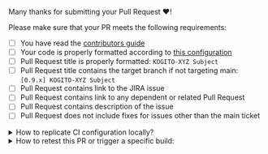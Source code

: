 Many thanks for submitting your Pull Request :heart:! 

Please make sure that your PR meets the following requirements:

- [ ] You have read the [contributors guide](CONTRIBUTING.md)
- [ ] Your code is properly formatted according to [this configuration](https://github.com/kiegroup/kogito-runtimes/tree/main/kogito-build/kogito-ide-config)
- [ ] Pull Request title is properly formatted: `KOGITO-XYZ Subject`
- [ ] Pull Request title contains the target branch if not targeting main: `[0.9.x] KOGITO-XYZ Subject`
- [ ] Pull Request contains link to the JIRA issue
- [ ] Pull Request contains link to any dependent or related Pull Request
- [ ] Pull Request contains description of the issue
- [ ] Pull Request does not include fixes for issues other than the main ticket

<details>
<summary>
How to replicate CI configuration locally?
</summary>

Build Chain tool does "simple" maven build(s), the builds are just Maven commands, but because the repositories relates and depends on each other and any change in API or class method could affect several of those repositories there is a need to use [build-chain tool](https://github.com/kiegroup/github-action-build-chain) to handle cross repository builds and be sure that we always use latest version of the code for each repository.
 
[build-chain tool](https://github.com/kiegroup/github-action-build-chain) is a build tool which can be used on command line locally or in Github Actions workflow(s), in case you need to change multiple repositories and send multiple dependent pull requests related with a change you can easily reproduce the same build by executing it on Github hosted environment or locally in your development environment. See [local execution](https://github.com/kiegroup/github-action-build-chain#local-execution) details to get more information about it.
</details>

<details>
<summary>
How to retest this PR or trigger a specific build:
</summary>

* <b>Run all builds</b>  
  Please add comment: <b>Jenkins retest this</b>

* <b>Run (or rerun) specific test(s)</b>  
  Please add comment: <b>Jenkins (re)run [kogito-runtimes|optaplanner|kogito-apps|kogito-examples|optaplanner-quickstarts|optaweb-employee-rostering|optaweb-vehicle-routing] tests</b>
 
* <b>Quarkus LTS checks</b>  
  Please add comment: <b>Jenkins run LTS</b>

* <b>Run (or rerun) LTS specific test(s)</b>  
  Please add comment: <b>Jenkins (re)run [kogito-runtimes|optaplanner|kogito-apps|kogito-examples|optaplanner-quickstarts|optaweb-employee-rostering|optaweb-vehicle-routing] LTS</b>

* <b>Native checks</b>  
  Please add comment: <b>Jenkins run native</b>

* <b>Run (or rerun) native specific test(s)</b>  
  Please add comment: <b>Jenkins (re)run [kogito-runtimes|optaplanner|kogito-apps|kogito-examples|optaplanner-quickstarts|optaweb-employee-rostering|optaweb-vehicle-routing] native</b>

* <b>Full Kogito testing</b> (with cloud images and operator BDD testing)  
  Please add comment: <b>Jenkins run BDD</b>  
  <b>This check should be used only if a big change is done as it takes time to run, need resources and one full BDD tests check can be done at a time ...</b>
</details>
